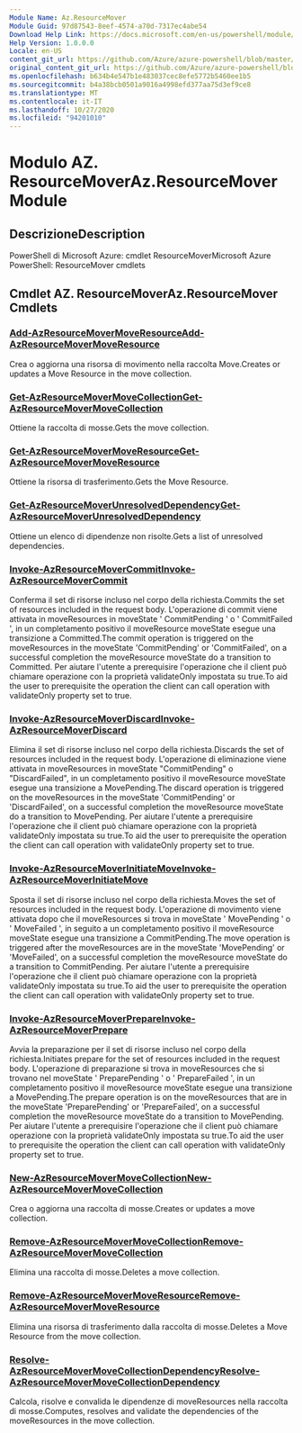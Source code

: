 ```yaml
---
Module Name: Az.ResourceMover
Module Guid: 97d87543-8eef-4574-a70d-7317ec4abe54
Download Help Link: https://docs.microsoft.com/en-us/powershell/module/az.resourcemover
Help Version: 1.0.0.0
Locale: en-US
content_git_url: https://github.com/Azure/azure-powershell/blob/master/src/ResourceMover/help/Az.ResourceMover.md
original_content_git_url: https://github.com/Azure/azure-powershell/blob/master/src/ResourceMover/help/Az.ResourceMover.md
ms.openlocfilehash: b634b4e547b1e483037cec8efe5772b5460ee1b5
ms.sourcegitcommit: b4a38bcb0501a9016a4998efd377aa75d3ef9ce8
ms.translationtype: MT
ms.contentlocale: it-IT
ms.lasthandoff: 10/27/2020
ms.locfileid: "94201010"
---
```

# <span data-ttu-id="4d62e-101">Modulo AZ. ResourceMover</span><span class="sxs-lookup"><span data-stu-id="4d62e-101">Az.ResourceMover Module</span></span>
## <span data-ttu-id="4d62e-102">Descrizione</span><span class="sxs-lookup"><span data-stu-id="4d62e-102">Description</span></span>
<span data-ttu-id="4d62e-103">PowerShell di Microsoft Azure: cmdlet ResourceMover</span><span class="sxs-lookup"><span data-stu-id="4d62e-103">Microsoft Azure PowerShell: ResourceMover cmdlets</span></span>

## <span data-ttu-id="4d62e-104">Cmdlet AZ. ResourceMover</span><span class="sxs-lookup"><span data-stu-id="4d62e-104">Az.ResourceMover Cmdlets</span></span>
### [<span data-ttu-id="4d62e-105">Add-AzResourceMoverMoveResource</span><span class="sxs-lookup"><span data-stu-id="4d62e-105">Add-AzResourceMoverMoveResource</span></span>](Add-AzResourceMoverMoveResource.md)
<span data-ttu-id="4d62e-106">Crea o aggiorna una risorsa di movimento nella raccolta Move.</span><span class="sxs-lookup"><span data-stu-id="4d62e-106">Creates or updates a Move Resource in the move collection.</span></span>

### [<span data-ttu-id="4d62e-107">Get-AzResourceMoverMoveCollection</span><span class="sxs-lookup"><span data-stu-id="4d62e-107">Get-AzResourceMoverMoveCollection</span></span>](Get-AzResourceMoverMoveCollection.md)
<span data-ttu-id="4d62e-108">Ottiene la raccolta di mosse.</span><span class="sxs-lookup"><span data-stu-id="4d62e-108">Gets the move collection.</span></span>

### [<span data-ttu-id="4d62e-109">Get-AzResourceMoverMoveResource</span><span class="sxs-lookup"><span data-stu-id="4d62e-109">Get-AzResourceMoverMoveResource</span></span>](Get-AzResourceMoverMoveResource.md)
<span data-ttu-id="4d62e-110">Ottiene la risorsa di trasferimento.</span><span class="sxs-lookup"><span data-stu-id="4d62e-110">Gets the Move Resource.</span></span>

### [<span data-ttu-id="4d62e-111">Get-AzResourceMoverUnresolvedDependency</span><span class="sxs-lookup"><span data-stu-id="4d62e-111">Get-AzResourceMoverUnresolvedDependency</span></span>](Get-AzResourceMoverUnresolvedDependency.md)
<span data-ttu-id="4d62e-112">Ottiene un elenco di dipendenze non risolte.</span><span class="sxs-lookup"><span data-stu-id="4d62e-112">Gets a list of unresolved dependencies.</span></span>

### [<span data-ttu-id="4d62e-113">Invoke-AzResourceMoverCommit</span><span class="sxs-lookup"><span data-stu-id="4d62e-113">Invoke-AzResourceMoverCommit</span></span>](Invoke-AzResourceMoverCommit.md)
<span data-ttu-id="4d62e-114">Conferma il set di risorse incluso nel corpo della richiesta.</span><span class="sxs-lookup"><span data-stu-id="4d62e-114">Commits the set of resources included in the request body.</span></span>
<span data-ttu-id="4d62e-115">L'operazione di commit viene attivata in moveResources in moveState ' CommitPending ' o ' CommitFailed ', in un completamento positivo il moveResource moveState esegue una transizione a Committed.</span><span class="sxs-lookup"><span data-stu-id="4d62e-115">The commit operation is triggered on the moveResources in the moveState 'CommitPending' or 'CommitFailed', on a successful completion the moveResource moveState do a transition to Committed.</span></span>
<span data-ttu-id="4d62e-116">Per aiutare l'utente a prerequisire l'operazione che il client può chiamare operazione con la proprietà validateOnly impostata su true.</span><span class="sxs-lookup"><span data-stu-id="4d62e-116">To aid the user to prerequisite the operation the client can call operation with validateOnly property set to true.</span></span>

### [<span data-ttu-id="4d62e-117">Invoke-AzResourceMoverDiscard</span><span class="sxs-lookup"><span data-stu-id="4d62e-117">Invoke-AzResourceMoverDiscard</span></span>](Invoke-AzResourceMoverDiscard.md)
<span data-ttu-id="4d62e-118">Elimina il set di risorse incluso nel corpo della richiesta.</span><span class="sxs-lookup"><span data-stu-id="4d62e-118">Discards the set of resources included in the request body.</span></span>
<span data-ttu-id="4d62e-119">L'operazione di eliminazione viene attivata in moveResources in moveState "CommitPending" o "DiscardFailed", in un completamento positivo il moveResource moveState esegue una transizione a MovePending.</span><span class="sxs-lookup"><span data-stu-id="4d62e-119">The discard operation is triggered on the moveResources in the moveState 'CommitPending' or 'DiscardFailed', on a successful completion the moveResource moveState do a transition to MovePending.</span></span>
<span data-ttu-id="4d62e-120">Per aiutare l'utente a prerequisire l'operazione che il client può chiamare operazione con la proprietà validateOnly impostata su true.</span><span class="sxs-lookup"><span data-stu-id="4d62e-120">To aid the user to prerequisite the operation the client can call operation with validateOnly property set to true.</span></span>

### [<span data-ttu-id="4d62e-121">Invoke-AzResourceMoverInitiateMove</span><span class="sxs-lookup"><span data-stu-id="4d62e-121">Invoke-AzResourceMoverInitiateMove</span></span>](Invoke-AzResourceMoverInitiateMove.md)
<span data-ttu-id="4d62e-122">Sposta il set di risorse incluso nel corpo della richiesta.</span><span class="sxs-lookup"><span data-stu-id="4d62e-122">Moves the set of resources included in the request body.</span></span>
<span data-ttu-id="4d62e-123">L'operazione di movimento viene attivata dopo che il moveResources si trova in moveState ' MovePending ' o ' MoveFailed ', in seguito a un completamento positivo il moveResource moveState esegue una transizione a CommitPending.</span><span class="sxs-lookup"><span data-stu-id="4d62e-123">The move operation is triggered after the moveResources are in the moveState 'MovePending' or 'MoveFailed', on a successful completion the moveResource moveState do a transition to CommitPending.</span></span>
<span data-ttu-id="4d62e-124">Per aiutare l'utente a prerequisire l'operazione che il client può chiamare operazione con la proprietà validateOnly impostata su true.</span><span class="sxs-lookup"><span data-stu-id="4d62e-124">To aid the user to prerequisite the operation the client can call operation with validateOnly property set to true.</span></span>

### [<span data-ttu-id="4d62e-125">Invoke-AzResourceMoverPrepare</span><span class="sxs-lookup"><span data-stu-id="4d62e-125">Invoke-AzResourceMoverPrepare</span></span>](Invoke-AzResourceMoverPrepare.md)
<span data-ttu-id="4d62e-126">Avvia la preparazione per il set di risorse incluso nel corpo della richiesta.</span><span class="sxs-lookup"><span data-stu-id="4d62e-126">Initiates prepare for the set of resources included in the request body.</span></span>
<span data-ttu-id="4d62e-127">L'operazione di preparazione si trova in moveResources che si trovano nel moveState ' PreparePending ' o ' PrepareFailed ', in un completamento positivo il moveResource moveState esegue una transizione a MovePending.</span><span class="sxs-lookup"><span data-stu-id="4d62e-127">The prepare operation is on the moveResources that are in the moveState 'PreparePending' or 'PrepareFailed', on a successful completion the moveResource moveState do a transition to MovePending.</span></span>
<span data-ttu-id="4d62e-128">Per aiutare l'utente a prerequisire l'operazione che il client può chiamare operazione con la proprietà validateOnly impostata su true.</span><span class="sxs-lookup"><span data-stu-id="4d62e-128">To aid the user to prerequisite the operation the client can call operation with validateOnly property set to true.</span></span>

### [<span data-ttu-id="4d62e-129">New-AzResourceMoverMoveCollection</span><span class="sxs-lookup"><span data-stu-id="4d62e-129">New-AzResourceMoverMoveCollection</span></span>](New-AzResourceMoverMoveCollection.md)
<span data-ttu-id="4d62e-130">Crea o aggiorna una raccolta di mosse.</span><span class="sxs-lookup"><span data-stu-id="4d62e-130">Creates or updates a move collection.</span></span>

### [<span data-ttu-id="4d62e-131">Remove-AzResourceMoverMoveCollection</span><span class="sxs-lookup"><span data-stu-id="4d62e-131">Remove-AzResourceMoverMoveCollection</span></span>](Remove-AzResourceMoverMoveCollection.md)
<span data-ttu-id="4d62e-132">Elimina una raccolta di mosse.</span><span class="sxs-lookup"><span data-stu-id="4d62e-132">Deletes a move collection.</span></span>

### [<span data-ttu-id="4d62e-133">Remove-AzResourceMoverMoveResource</span><span class="sxs-lookup"><span data-stu-id="4d62e-133">Remove-AzResourceMoverMoveResource</span></span>](Remove-AzResourceMoverMoveResource.md)
<span data-ttu-id="4d62e-134">Elimina una risorsa di trasferimento dalla raccolta di mosse.</span><span class="sxs-lookup"><span data-stu-id="4d62e-134">Deletes a Move Resource from the move collection.</span></span>

### [<span data-ttu-id="4d62e-135">Resolve-AzResourceMoverMoveCollectionDependency</span><span class="sxs-lookup"><span data-stu-id="4d62e-135">Resolve-AzResourceMoverMoveCollectionDependency</span></span>](Resolve-AzResourceMoverMoveCollectionDependency.md)
<span data-ttu-id="4d62e-136">Calcola, risolve e convalida le dipendenze di moveResources nella raccolta di mosse.</span><span class="sxs-lookup"><span data-stu-id="4d62e-136">Computes, resolves and validate the dependencies of the moveResources in the move collection.</span></span>

